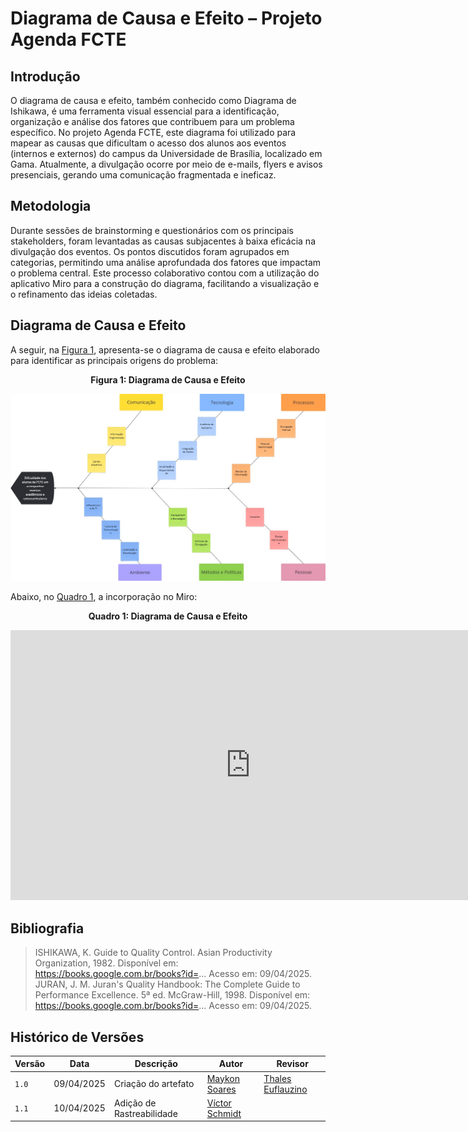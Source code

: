# Diagrama de Causa e Efeito – Projeto Agenda FCTE

## Introdução

O diagrama de causa e efeito, também conhecido como Diagrama de Ishikawa, é uma ferramenta visual essencial para a identificação, organização e análise dos fatores que contribuem para um problema específico. No projeto Agenda FCTE, este diagrama foi utilizado para mapear as causas que dificultam o acesso dos alunos aos eventos (internos e externos) do campus da Universidade de Brasília, localizado em Gama. Atualmente, a divulgação ocorre por meio de e-mails, flyers e avisos presenciais, gerando uma comunicação fragmentada e ineficaz.

## Metodologia

Durante sessões de brainstorming e questionários com os principais stakeholders, foram levantadas as causas subjacentes à baixa eficácia na divulgação dos eventos. Os pontos discutidos foram agrupados em categorias, permitindo uma análise aprofundada dos fatores que impactam o problema central. Este processo colaborativo contou com a utilização do aplicativo Miro para a construção do diagrama, facilitando a visualização e o refinamento das ideias coletadas.

## Diagrama de Causa e Efeito

A seguir, na [Figura 1](#fig-um), apresenta-se o diagrama de causa e efeito elaborado para identificar as principais origens do problema:
<center>

<a id="fig-um">**Figura 1: Diagrama de Causa e Efeito**</a>

</center>

![Figura 7: FishboneDiagram](./assets/FishboneDiagram.jpg)

Abaixo, no [Quadro 1](#quad-um), a incorporação no Miro:

<center>

<a id="quad-um">**Quadro 1: Diagrama de Causa e Efeito**</a>

<iframe width="768" height="432" src="https://miro.com/app/embed/uXjVIE8mTKo=/?pres=1&frameId=3458764624278692738&embedId=877888989234" frameborder="0" scrolling="no" allow="fullscreen; clipboard-read; clipboard-write" allowfullscreen></iframe>

</center>

## Bibliografia

> ISHIKAWA, K. Guide to Quality Control. Asian Productivity Organization, 1982. Disponível em: https://books.google.com.br/books?id=... Acesso em: 09/04/2025.  
> JURAN, J. M. Juran's Quality Handbook: The Complete Guide to Performance Excellence. 5ª ed. McGraw-Hill, 1998. Disponível em: https://books.google.com.br/books?id=... Acesso em: 09/04/2025.  


## Histórico de Versões

| Versão | Data       | Descrição              | Autor                                          | Revisor                                     |
|--------|------------|------------------------|------------------------------------------------|---------------------------------------------|
| `1.0`  | 09/04/2025 | Criação do artefato    | [Maykon Soares](https://www.github.com/maykonjuso)    | [Thales Euflauzino](https://www.github.com/thaleseuflauzino) |
| `1.1`  | 10/04/2025 | Adição de Rastreabilidade    | [Víctor Schmidt](https://www.github.com/moonshinerd)    |  |